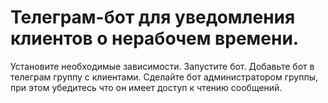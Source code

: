 # Телеграм-бот для уведомления клиентов о нерабочем времени. 

Установите необходимые зависимости.
Запустите бот.
Добавьте бот в телеграм группу с клиентами. 
Сделайте бот администратором группы, при этом 
убедитесь что он имеет доступ к чтению сообщений.
